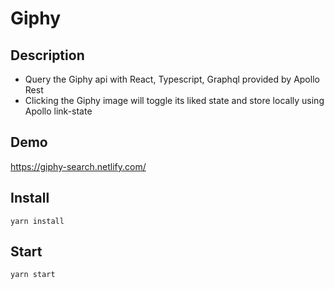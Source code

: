 # Giphy 

## Description

- Query the Giphy api with React, Typescript, Graphql provided by Apollo Rest
- Clicking the Giphy image will toggle its liked state and store locally using Apollo link-state

## Demo

https://giphy-search.netlify.com/

## Install

`yarn install`

## Start

`yarn start`

